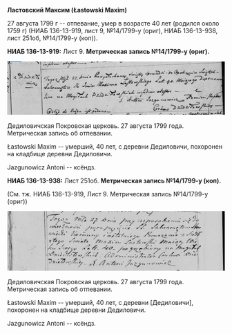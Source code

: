 **Ластовский Максим (Łаstowski Maxim)**

27 августа 1799 г -- отпевание, умер в возрасте 40 лет (родился около
1759 г) (НИАБ 136-13-919, лист 9, №14/1799-у (ориг), НИАБ 136-13-938,
лист 251об, №14/1799-у (коп)).

**НИАБ 136-13-919:** Лист 9. **Метрическая запись №14/1799-у (ориг).**

![](./media/70dbe1bd01c92ce32ab441bd0e822063c14a8399.png)

Дедиловичская Покровская церковь. 27 августа 1799 года. Метрическая
запись об отпевании.

Łastowski Maxim -- умерший, 40 лет, с деревни Дедиловичи, похоронен на
кладбище деревни Дедиловичи.

Jazgunowicz Antoni -- ксёндз.

**НИАБ 136-13-938:** Лист 251об. **Метрическая запись №14/1799-у
(коп).**

(См. тж. НИАБ 136-13-919, Лист 9. Метрическая запись №14/1799-у (ориг))

![](./media/e02b1f7b180f82607d211882fa85a764f1751f7a.png)

Дедиловичская Покровская церковь. 27 августа 1799 года. Метрическая
запись об отпевании.

Łastowski Maxim -- умерший, 40 лет, с деревни \[Дедиловичи\], похоронен
на кладбище деревни Дедиловичи.

Jazgunowicz Antoni -- ксёндз.
